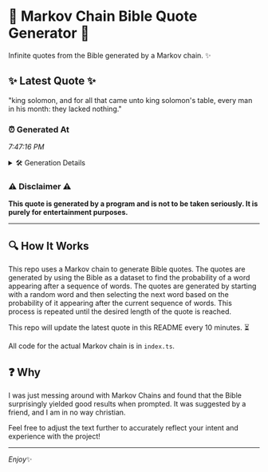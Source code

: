 # 📖 Markov Chain Bible Quote Generator 📖

Infinite quotes from the Bible generated by a Markov chain. ✨

## ✨ Latest Quote ✨
"king solomon, and for all that came unto king solomon's table, every man in his month: they lacked nothing."

### ⏰ Generated At
*7:47:16 PM*

<details>
    <summary>🛠️ Generation Details</summary>
    <p>
        <strong>🌱 Seed:</strong> king<br>
        <strong>🔄 Iterations:</strong> 18<br>
        <strong>📜 Context History:</strong><br>[ king ]: solomon,<br>[ king, solomon, ]: and<br>[ king, solomon,, and ]: for<br>[ king, solomon,, and, for ]: all<br>[ king, solomon,, and, for, all ]: that<br>[ king, solomon,, and, for, all, that ]: came<br>[ solomon,, and, for, all, that, came ]: unto<br>[ and, for, all, that, came, unto ]: king<br>[ for, all, that, came, unto, king ]: solomon's<br>[ all, that, came, unto, king, solomon's ]: table,<br>[ that, came, unto, king, solomon's, table, ]: every<br>[ came, unto, king, solomon's, table,, every ]: man<br>[ unto, king, solomon's, table,, every, man ]: in<br>[ king, solomon's, table,, every, man, in ]: his<br>[ solomon's, table,, every, man, in, his ]: month:<br>[ table,, every, man, in, his, month: ]: they<br>[ every, man, in, his, month:, they ]: lacked<br>[ man, in, his, month:, they, lacked ]: nothing.<br>
    </p>
</details>

### ⚠️ Disclaimer ⚠️
**This quote is generated by a program and is not to be taken seriously. It is purely for entertainment purposes.**

---

## 🔍 How It Works

This repo uses a Markov chain to generate Bible quotes. The quotes are generated by using the Bible as a dataset to find the probability of a word appearing after a sequence of words. The quotes are generated by starting with a random word and then selecting the next word based on the probability of it appearing after the current sequence of words. This process is repeated until the desired length of the quote is reached.

This repo will update the latest quote in this README every 10 minutes. ⏳

All code for the actual Markov chain is in `index.ts`.

## ❓ Why

I was just messing around with Markov Chains and found that the Bible surprisingly yielded good results when prompted. 
It was suggested by a friend, and I am in no way christian.

Feel free to adjust the text further to accurately reflect your intent and experience with the project!

---

*Enjoy*✨
